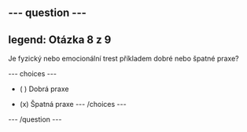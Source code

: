 --- question ---
---
legend: Otázka 8 z 9
---

Je fyzický nebo emocionální trest příkladem dobré nebo špatné praxe?

--- choices ---
- ( ) Dobrá praxe

- (x) Špatná praxe
--- /choices ---

--- /question ---
